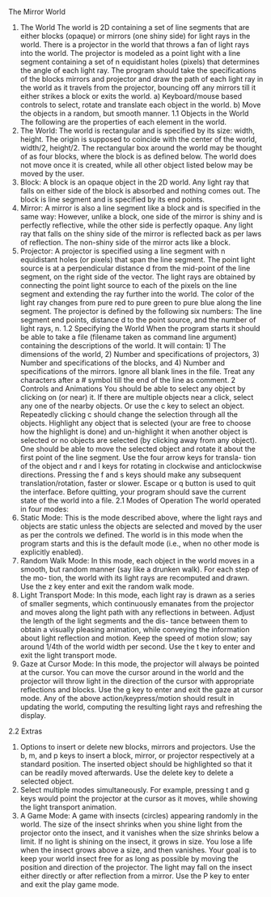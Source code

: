 ﻿The Mirror World

1. The World
The world is 2D containing a set of line segments that are either blocks (opaque) or mirrors (one shiny side) for light rays in the world. There is a projector in the world that throws a fan of light rays into the world. The projector is modeled as a point light with a line segment containing a set of n equidistant holes (pixels) that determines the angle of each light ray.
The program should take the specifications of the blocks mirrors and projector and draw the path of each light ray in the world as it travels from the projector, bouncing off any mirrors till it either strikes a block or exits the world.
a) Keyboard/mouse based controls to select, rotate and translate each object in the world.
b) Move the objects in a random, but smooth manner.
1.1 Objects in the World
The following are the properties of each element in the world.
1. The World: The world is rectangular and is specified by its size: width, height. The origin is supposed to coincide with the center of the world, width/2, height/2. The rectangular box around the world may be thought of as four blocks, where the block is as defined below. The world does not move once it is created, while all other object listed below may be moved by the user.
2. Block: A block is an opaque object in the 2D world. Any light ray that falls on either side of the block is absorbed and nothing comes out. The block is line segment and is specified by its end points.
3. Mirror: A mirror is also a line segment like a block
and is specified in the same way: However, unlike a block, one side of the mirror is shiny and is perfectly reflective, while the other side is perfectly opaque. Any light ray that falls on the shiny side of the mirror is reflected back as per laws of reflection. The non-shiny side of the mirror acts like a block. 
4. Projector: A projector is specified using a line segment with n equidistant holes (or pixels) that span the line segment. The point light source is at a perpendicular distance d from the mid-point of the line segment, on the right side of the vector. The light rays are obtained by connecting the point light source to each of the pixels on the line segment and extending the ray further into the world. The color of the light ray changes from pure red to pure green to pure blue along the line segment. The projector is defined by the following six numbers: The line segment end points, distance d to the point source, and the number of light rays, n.
1.2 Specifying the World
When the program starts it should be able to take a file (filename taken as command line argument) containing the descriptions of the world. It will contain: 1) The dimensions of the world, 2) Number and specifications of projectors, 3) Number and specifications of the blocks, and 4) Number and specifications of the mirrors. Ignore all blank lines in the file. Treat any characters after a # symbol till the end of the line as comment.
2 Controls and Animations
You should be able to select any object by clicking on (or near) it. If there are multiple objects near a click, select any one of the nearby objects. Or use the c key to select an object. Repeatedly clicking c should change the selection through all the objects. Highlight any object that is selected (your are free to choose how the highlight is done) and un-highlight it when another object is selected or no objects are selected (by clicking away from any object). One should be able to move the selected object and rotate it about the first point
of the line segment. Use the four arrow keys for transla- tion of the object and r and l keys for rotating in clockwise and anticlockwise directions. Pressing the f and s keys should make any subsequent translation/rotation, faster or slower. Escape or q button is used to quit the interface. Before quitting, your program should save the current state of the world into a file.
2.1 Modes of Operation
The world operated in four modes:
1. Static Mode: This is the mode described above, where the light rays and objects are static unless the objects are selected and moved by the user as per the controls we defined. The world is in this mode when the program starts and this is the default mode (i.e., when no other mode is explicitly enabled).
2. Random Walk Mode: In this mode, each object in the world moves in a smooth, but random manner (say like a drunken walk). For each step of the mo- tion, the world with its light rays are recomputed and drawn. Use the z key enter and exit the random walk mode.
3. Light Transport Mode: In this mode, each light ray is drawn as a series of smaller segments, which continuously emanates from the projector and moves along the light path with any reflections in between. Adjust the length of the light segments and the dis- tance between them to obtain a visually pleasing animation, while conveying the information about light reflection and motion. Keep the speed of motion slow; say around 1/4th of the world width per second. Use the t key to enter and exit the light transport mode.
4. Gaze at Cursor Mode: In this mode, the projector will always be pointed at the cursor. You can move the cursor around in the world and the projector will throw light in the direction of the cursor with appropriate reflections and blocks. Use the g key to enter and exit the gaze at cursor mode.
Any of the above action/keypress/motion should result in updating the world, computing the resulting light rays and refreshing the display.






2.2 Extras
1. Options to insert or delete new blocks, mirrors and projectors. Use the b, m, and p keys to insert a block, mirror, or projector respectively at a standard position. The inserted object should be highlighted so that it can be readily moved afterwards. Use the delete key to delete a selected object.
2. Select multiple modes simultaneously. For example, pressing t and g keys would point the projector at the cursor as it moves, while showing the light transport animation.
3. A Game Mode: A game with insects (circles) appearing randomly in the world. The size of the insect shrinks when you shine light from the projector onto the insect, and it vanishes when the size shrinks below a limit. If no light is shining on the insect, it grows in size. You lose a life when the insect grows above a size, and then vanishes. Your goal is to keep your world insect free for as long as possible by moving the position and direction of the projector. The light may fall on the insect either directly or after reflection from a mirror. Use the P key to enter and exit the play game mode.
